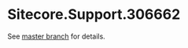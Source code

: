 # Sitecore.Support.306662

See [master branch](https://github.com/sitecoresupport/Sitecore.Support.306662) for details.